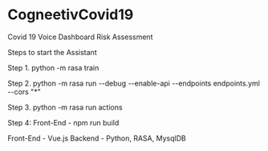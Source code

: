 # CogneetivCovid19
Covid 19 Voice Dashboard Risk Assessment 


Steps to start the Assistant

Step 1. python -m rasa train 

Step 2. python -m rasa run --debug --enable-api  --endpoints endpoints.yml  --cors "*"

Step 3. python -m rasa run  actions

Step 4: Front-End - npm run build

Front-End - Vue.js Backend - Python, RASA, MysqlDB

